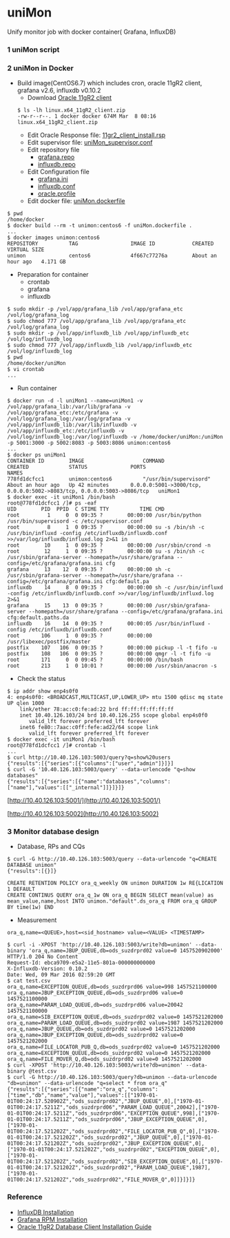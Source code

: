 # uniMon
Unify monitor job with docker container( Grafana, InfluxDB)
 
### 1 uniMon script

 
### 2 uniMon in Docker

* Build image(CentOS6.7) which includes cron, oracle 11gR2 client, grafana v2.6, influxdb v0.10.2
	- Download [Oracle 11gR2 client]()
	```
	$ ls -lh linux.x64_11gR2_client.zip 
	-rw-r--r--. 1 docker docker 674M Mar  8 08:16 linux.x64_11gR2_client.zip
	```
	- Edit Oracle Response file: [11gr2_client_install.rsp](11gr2_client_install.rsp)
	- Edit supervisor file: [uniMon_supervisor.conf](uniMon_supervisor.conf)
	- Edit repository file
		- [grafana.repo](grafana.repo)
		- [influxdb.repo](influxdb.repo)
	- Edit Configuration file 
		- [grafana.ini](grafana.ini)
		- [influxdb.conf](influxdb.conf)
		- [oracle.profile](oracle.profile)
	- Edit docker file: [uniMon.dockerfile](uniMon.dockerfile) 

```
$ pwd
/home/docker
$ docker build --rm -t unimon:centos6 -f uniMon.dockerfile .
...
$ docker images unimon:centos6
REPOSITORY          TAG                 IMAGE ID            CREATED             VIRTUAL SIZE
unimon              centos6             4f667c77276a        About an hour ago   4.171 GB
```

* Preparation for container
	- crontab
	- grafana 
	- influxdb	

```
$ sudo mkdir -p /vol/app/grafana_lib /vol/app/grafana_etc /vol/log/grafana_log
$ sudo chmod 777 /vol/app/grafana_lib /vol/app/grafana_etc /vol/log/grafana_log
$ sudo mkdir -p /vol/app/influxdb_lib /vol/app/influxdb_etc /vol/log/influxdb_log
$ sudo chmod 777 /vol/app/influxdb_lib /vol/app/influxdb_etc /vol/log/influxdb_log
$ pwd
/home/docker/uniMon
$ vi crontab
...

```

* Run container

```
$ docker run -d -l uniMon1 --name=uniMon1 -v /vol/app/grafana_lib:/var/lib/grafana -v /vol/app/grafana_etc:/etc/grafana -v /vol/log/grafana_log:/var/log/grafana -v /vol/app/influxdb_lib:/var/lib/influxdb -v /vol/app/influxdb_etc:/etc/influxdb -v /vol/log/influxdb_log:/var/log/influxdb -v /home/docker/uniMon:/uniMon -p 5001:3000 -p 5002:8083 -p 5003:8086 unimon:centos6
...
$ docker ps uniMon1
CONTAINER ID        IMAGE                   COMMAND                  CREATED             STATUS              PORTS                                                                    NAMES
778fd1dcfcc1        unimon:centos6          "/usr/bin/supervisord"   About an hour ago   Up 42 minutes       0.0.0.0:5001->3000/tcp, 0.0.0.0:5002->8083/tcp, 0.0.0.0:5003->8086/tcp   uniMon1
$ docker exec -it uniMon1 /bin/bash
root@778fd1dcfcc1 /]# ps -eaf
UID        PID  PPID  C STIME TTY          TIME CMD
root         1     0  0 09:35 ?        00:00:00 /usr/bin/python /usr/bin/supervisord -c /etc/supervisor.conf
root         8     1  0 09:35 ?        00:00:00 su -s /bin/sh -c /usr/bin/influxd -config /etc/influxdb/influxdb.conf >>/var/log/influxdb/influxd.log 2>&1 in
root        10     1  0 09:35 ?        00:00:00 /usr/sbin/crond -n
root        12     1  0 09:35 ?        00:00:00 su -s /bin/sh -c /usr/sbin/grafana-server --homepath=/usr/share/grafana --config=/etc/grafana/grafana.ini cfg
grafana     13    12  0 09:35 ?        00:00:00 sh -c /usr/sbin/grafana-server --homepath=/usr/share/grafana --config=/etc/grafana/grafana.ini cfg:default.pa
influxdb    14     8  0 09:35 ?        00:00:00 sh -c /usr/bin/influxd -config /etc/influxdb/influxdb.conf >>/var/log/influxdb/influxd.log 2>&1
grafana     15    13  0 09:35 ?        00:00:00 /usr/sbin/grafana-server --homepath=/usr/share/grafana --config=/etc/grafana/grafana.ini cfg:default.paths.da
influxdb    16    14  0 09:35 ?        00:00:05 /usr/bin/influxd -config /etc/influxdb/influxdb.conf
root       106     1  0 09:35 ?        00:00:00 /usr/libexec/postfix/master
postfix    107   106  0 09:35 ?        00:00:00 pickup -l -t fifo -u
postfix    108   106  0 09:35 ?        00:00:00 qmgr -l -t fifo -u
root       171     0  0 09:45 ?        00:00:00 /bin/bash
root       213     1  0 10:01 ?        00:00:00 /usr/sbin/anacron -s
```

* Check the status

```
$ ip addr show enp4s0f0
4: enp4s0f0: <BROADCAST,MULTICAST,UP,LOWER_UP> mtu 1500 qdisc mq state UP qlen 1000
    link/ether 78:ac:c0:fe:ad:22 brd ff:ff:ff:ff:ff:ff
    inet 10.40.126.103/24 brd 10.40.126.255 scope global enp4s0f0
       valid_lft forever preferred_lft forever
    inet6 fe80::7aac:c0ff:fefe:ad22/64 scope link 
       valid_lft forever preferred_lft forever
$ docker exec -it uniMon1 /bin/bash
root@778fd1dcfcc1 /]# crontab -l
...
$ curl http://10.40.126.103:5003/query?q=show%20users
{"results":[{"series":[{"columns":["user","admin"]}]}]
$ curl -G '10.40.126.103:5003/query' --data-urlencode "q=show databases"
{"results":[{"series":[{"name":"databases","columns":["name"],"values":[["_internal"]]}]}]}
```
	   
[http://10.40.126.103:5001/](http://10.40.126.103:5001/)

[http://10.40.126.103:5002](http://10.40.126.103:5002)

### 3 Monitor database design

* Database, RPs and CQs

```
$ curl -G http://10.40.126.103:5003/query --data-urlencode "q=CREATE DATABASE unimon"
{"results":[{}]}

CREATE RETENTION POLICY ora_q_weekly ON unimon DURATION 1w RE{LICATION 1 DEFAULT
CREATE CONTINUS QUERY ora_q_1w ON ora_q BEGIN SELECT mean(value) as mean_value,name,host INTO unimon."default".ds_ora_q FROM ora_q GROUP BY time(1w) END

```

* Measurement

```
ora_q,name=<QUEUE>,host=<sid_hostname> value=<VALUE> <TIMESTAMP>

$ curl -i -XPOST 'http://10.40.126.103:5003/write?db=unimon' --data-binary 'ora_q,name=JBUP_QUEUE,db=ods_suzdrprd02 value=0 1457520902000'
HTTP/1.0 204 No Content
Request-Id: ebca9709-e5a2-11e5-801a-000000000000
X-Influxdb-Version: 0.10.2
Date: Wed, 09 Mar 2016 02:59:20 GMT
$ cat test.csv
ora_q,name=EXCEPTION_QUEUE,db=ods_suzdrprd06 value=998 1457521100000
ora_q,name=JBUP_EXCEPTION_QUEUE,db=ods_suzdrprd06 value=0 1457521100000
ora_q,name=PARAM_LOAD_QUEUE,db=ods_suzdrprd06 value=20042 1457521100000
ora_q,name=SIB_EXCEPTION_QUEUE,db=ods_suzdrprd02 value=0 1457521202000
ora_q,name=PARAM_LOAD_QUEUE,db=ods_suzdrprd02 value=1987 1457521202000
ora_q,name=JBUP_QUEUE,db=ods_suzdrprd02 value=0 1457521202000
ora_q,name=JBUP_EXCEPTION_QUEUE,db=ods_suzdrprd02 value=0 1457521202000
ora_q,name=FILE_LOCATOR_PUB_Q,db=ods_suzdrprd02 value=0 1457521202000
ora_q,name=EXCEPTION_QUEUE,db=ods_suzdrprd02 value=0 1457521202000
ora_q,name=FILE_MOVER_Q,db=ods_suzdrprd02 value=0 1457521202000
$ curl -XPOST 'http://10.40.126.103:5003/write?db=unimon' --data-binary @test.csv
$ curl -G http://10.40.126.103:5003/query?db=unimon --data-urlencode "db=unimon" --data-urlencode "q=select * from ora_q"
{"results":[{"series":[{"name":"ora_q","columns":["time","db","name","value"],"values":[["1970-01-01T00:24:17.520902Z","ods_suzdrprd02","JBUP_QUEUE",0],["1970-01-01T00:24:17.5211Z","ods_suzdrprd06","PARAM_LOAD_QUEUE",20042],["1970-01-01T00:24:17.5211Z","ods_suzdrprd06","EXCEPTION_QUEUE",998],["1970-01-01T00:24:17.5211Z","ods_suzdrprd06","JBUP_EXCEPTION_QUEUE",0],["1970-01-01T00:24:17.521202Z","ods_suzdrprd02","FILE_LOCATOR_PUB_Q",0],["1970-01-01T00:24:17.521202Z","ods_suzdrprd02","JBUP_QUEUE",0],["1970-01-01T00:24:17.521202Z","ods_suzdrprd02","JBUP_EXCEPTION_QUEUE",0],["1970-01-01T00:24:17.521202Z","ods_suzdrprd02","EXCEPTION_QUEUE",0],["1970-01-01T00:24:17.521202Z","ods_suzdrprd02","SIB_EXCEPTION_QUEUE",0],["1970-01-01T00:24:17.521202Z","ods_suzdrprd02","PARAM_LOAD_QUEUE",1987],["1970-01-01T00:24:17.521202Z","ods_suzdrprd02","FILE_MOVER_Q",0]]}]}]}

```

### Reference

* [InfluxDB Installation](https://docs.influxdata.com/influxdb/v0.8/introduction/installation/)
* [Grafana RPM Installation](http://docs.grafana.org/installation/rpm)
* [Oracle 11gR2 Database Client Installation Guide](https://docs.oracle.com/cd/E11882_01/install.112/e24322/toc.htm)

